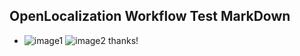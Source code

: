 ## OpenLocalization Workflow Test MarkDown
* ![image1](.\ee41c527-c37f-4efc-a288-72276bda6f26.PNG)   ![image2](.\4a83d166-f35e-48d3-bcc3-41e64afa5df8.png) 
thanks!
